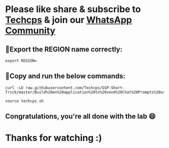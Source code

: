 

# Please like share & subscribe to [Techcps](https://www.youtube.com/@techcps) & join our [WhatsApp Community](https://whatsapp.com/channel/0029Va9nne147XeIFkXYv71A)


## 🚨Export the REGION name correctly:

```
export REGION=
```

## 🚨Copy and run the below commands:

```
curl -LO raw.githubusercontent.com/Techcps/GSP-Short-Trick/master/Build%20an%20application%20to%20send%20Chat%20Prompts%20using%20the%20Gemini%20model/techcps.sh

source techcps.sh
```

## Congratulations, you're all done with the lab 😄

# Thanks for watching :)
